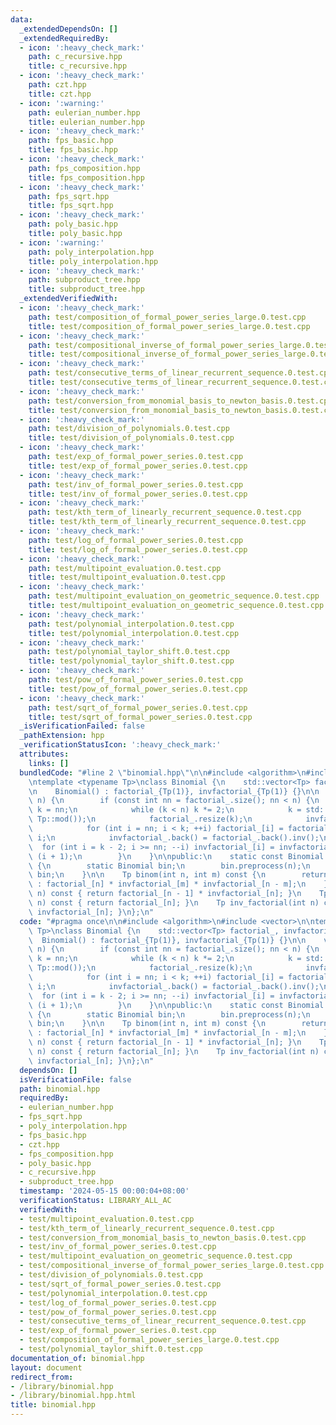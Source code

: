 ```yaml
---
data:
  _extendedDependsOn: []
  _extendedRequiredBy:
  - icon: ':heavy_check_mark:'
    path: c_recursive.hpp
    title: c_recursive.hpp
  - icon: ':heavy_check_mark:'
    path: czt.hpp
    title: czt.hpp
  - icon: ':warning:'
    path: eulerian_number.hpp
    title: eulerian_number.hpp
  - icon: ':heavy_check_mark:'
    path: fps_basic.hpp
    title: fps_basic.hpp
  - icon: ':heavy_check_mark:'
    path: fps_composition.hpp
    title: fps_composition.hpp
  - icon: ':heavy_check_mark:'
    path: fps_sqrt.hpp
    title: fps_sqrt.hpp
  - icon: ':heavy_check_mark:'
    path: poly_basic.hpp
    title: poly_basic.hpp
  - icon: ':warning:'
    path: poly_interpolation.hpp
    title: poly_interpolation.hpp
  - icon: ':heavy_check_mark:'
    path: subproduct_tree.hpp
    title: subproduct_tree.hpp
  _extendedVerifiedWith:
  - icon: ':heavy_check_mark:'
    path: test/composition_of_formal_power_series_large.0.test.cpp
    title: test/composition_of_formal_power_series_large.0.test.cpp
  - icon: ':heavy_check_mark:'
    path: test/compositional_inverse_of_formal_power_series_large.0.test.cpp
    title: test/compositional_inverse_of_formal_power_series_large.0.test.cpp
  - icon: ':heavy_check_mark:'
    path: test/consecutive_terms_of_linear_recurrent_sequence.0.test.cpp
    title: test/consecutive_terms_of_linear_recurrent_sequence.0.test.cpp
  - icon: ':heavy_check_mark:'
    path: test/conversion_from_monomial_basis_to_newton_basis.0.test.cpp
    title: test/conversion_from_monomial_basis_to_newton_basis.0.test.cpp
  - icon: ':heavy_check_mark:'
    path: test/division_of_polynomials.0.test.cpp
    title: test/division_of_polynomials.0.test.cpp
  - icon: ':heavy_check_mark:'
    path: test/exp_of_formal_power_series.0.test.cpp
    title: test/exp_of_formal_power_series.0.test.cpp
  - icon: ':heavy_check_mark:'
    path: test/inv_of_formal_power_series.0.test.cpp
    title: test/inv_of_formal_power_series.0.test.cpp
  - icon: ':heavy_check_mark:'
    path: test/kth_term_of_linearly_recurrent_sequence.0.test.cpp
    title: test/kth_term_of_linearly_recurrent_sequence.0.test.cpp
  - icon: ':heavy_check_mark:'
    path: test/log_of_formal_power_series.0.test.cpp
    title: test/log_of_formal_power_series.0.test.cpp
  - icon: ':heavy_check_mark:'
    path: test/multipoint_evaluation.0.test.cpp
    title: test/multipoint_evaluation.0.test.cpp
  - icon: ':heavy_check_mark:'
    path: test/multipoint_evaluation_on_geometric_sequence.0.test.cpp
    title: test/multipoint_evaluation_on_geometric_sequence.0.test.cpp
  - icon: ':heavy_check_mark:'
    path: test/polynomial_interpolation.0.test.cpp
    title: test/polynomial_interpolation.0.test.cpp
  - icon: ':heavy_check_mark:'
    path: test/polynomial_taylor_shift.0.test.cpp
    title: test/polynomial_taylor_shift.0.test.cpp
  - icon: ':heavy_check_mark:'
    path: test/pow_of_formal_power_series.0.test.cpp
    title: test/pow_of_formal_power_series.0.test.cpp
  - icon: ':heavy_check_mark:'
    path: test/sqrt_of_formal_power_series.0.test.cpp
    title: test/sqrt_of_formal_power_series.0.test.cpp
  _isVerificationFailed: false
  _pathExtension: hpp
  _verificationStatusIcon: ':heavy_check_mark:'
  attributes:
    links: []
  bundledCode: "#line 2 \"binomial.hpp\"\n\n#include <algorithm>\n#include <vector>\n\
    \ntemplate <typename Tp>\nclass Binomial {\n    std::vector<Tp> factorial_, invfactorial_;\n\
    \n    Binomial() : factorial_{Tp(1)}, invfactorial_{Tp(1)} {}\n\n    void preprocess(int\
    \ n) {\n        if (const int nn = factorial_.size(); nn < n) {\n            int\
    \ k = nn;\n            while (k < n) k *= 2;\n            k = std::min<long long>(k,\
    \ Tp::mod());\n            factorial_.resize(k);\n            invfactorial_.resize(k);\n\
    \            for (int i = nn; i < k; ++i) factorial_[i] = factorial_[i - 1] *\
    \ i;\n            invfactorial_.back() = factorial_.back().inv();\n          \
    \  for (int i = k - 2; i >= nn; --i) invfactorial_[i] = invfactorial_[i + 1] *\
    \ (i + 1);\n        }\n    }\n\npublic:\n    static const Binomial &get(int n)\
    \ {\n        static Binomial bin;\n        bin.preprocess(n);\n        return\
    \ bin;\n    }\n\n    Tp binom(int n, int m) const {\n        return n < m ? Tp()\
    \ : factorial_[n] * invfactorial_[m] * invfactorial_[n - m];\n    }\n    Tp inv(int\
    \ n) const { return factorial_[n - 1] * invfactorial_[n]; }\n    Tp factorial(int\
    \ n) const { return factorial_[n]; }\n    Tp inv_factorial(int n) const { return\
    \ invfactorial_[n]; }\n};\n"
  code: "#pragma once\n\n#include <algorithm>\n#include <vector>\n\ntemplate <typename\
    \ Tp>\nclass Binomial {\n    std::vector<Tp> factorial_, invfactorial_;\n\n  \
    \  Binomial() : factorial_{Tp(1)}, invfactorial_{Tp(1)} {}\n\n    void preprocess(int\
    \ n) {\n        if (const int nn = factorial_.size(); nn < n) {\n            int\
    \ k = nn;\n            while (k < n) k *= 2;\n            k = std::min<long long>(k,\
    \ Tp::mod());\n            factorial_.resize(k);\n            invfactorial_.resize(k);\n\
    \            for (int i = nn; i < k; ++i) factorial_[i] = factorial_[i - 1] *\
    \ i;\n            invfactorial_.back() = factorial_.back().inv();\n          \
    \  for (int i = k - 2; i >= nn; --i) invfactorial_[i] = invfactorial_[i + 1] *\
    \ (i + 1);\n        }\n    }\n\npublic:\n    static const Binomial &get(int n)\
    \ {\n        static Binomial bin;\n        bin.preprocess(n);\n        return\
    \ bin;\n    }\n\n    Tp binom(int n, int m) const {\n        return n < m ? Tp()\
    \ : factorial_[n] * invfactorial_[m] * invfactorial_[n - m];\n    }\n    Tp inv(int\
    \ n) const { return factorial_[n - 1] * invfactorial_[n]; }\n    Tp factorial(int\
    \ n) const { return factorial_[n]; }\n    Tp inv_factorial(int n) const { return\
    \ invfactorial_[n]; }\n};\n"
  dependsOn: []
  isVerificationFile: false
  path: binomial.hpp
  requiredBy:
  - eulerian_number.hpp
  - fps_sqrt.hpp
  - poly_interpolation.hpp
  - fps_basic.hpp
  - czt.hpp
  - fps_composition.hpp
  - poly_basic.hpp
  - c_recursive.hpp
  - subproduct_tree.hpp
  timestamp: '2024-05-15 00:00:04+08:00'
  verificationStatus: LIBRARY_ALL_AC
  verifiedWith:
  - test/multipoint_evaluation.0.test.cpp
  - test/kth_term_of_linearly_recurrent_sequence.0.test.cpp
  - test/conversion_from_monomial_basis_to_newton_basis.0.test.cpp
  - test/inv_of_formal_power_series.0.test.cpp
  - test/multipoint_evaluation_on_geometric_sequence.0.test.cpp
  - test/compositional_inverse_of_formal_power_series_large.0.test.cpp
  - test/division_of_polynomials.0.test.cpp
  - test/sqrt_of_formal_power_series.0.test.cpp
  - test/polynomial_interpolation.0.test.cpp
  - test/log_of_formal_power_series.0.test.cpp
  - test/pow_of_formal_power_series.0.test.cpp
  - test/consecutive_terms_of_linear_recurrent_sequence.0.test.cpp
  - test/exp_of_formal_power_series.0.test.cpp
  - test/composition_of_formal_power_series_large.0.test.cpp
  - test/polynomial_taylor_shift.0.test.cpp
documentation_of: binomial.hpp
layout: document
redirect_from:
- /library/binomial.hpp
- /library/binomial.hpp.html
title: binomial.hpp
---
```

